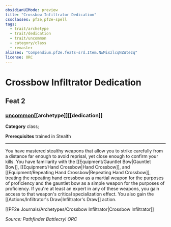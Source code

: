 ```yaml
---
obsidianUIMode: preview
title: "Crossbow Infiltrator Dedication"
cssclasses: pf2e,pf2e-spell
tags:
  - trait/archetype
  - trait/dedication
  - trait/uncommon
  - category/class
  - remaster
aliases: "Compendium.pf2e.feats-srd.Item.NwMiszlcqNZWtezq"
license: ORC
---
```

# Crossbow Infiltrator Dedication
## Feat 2
### [uncommon](uncommon "Uncommon Rarity Trait")[[archetype]][[dedication]]

**Category** class; 



**Prerequisites** trained in Stealth
* * *
You have mastered stealthy weapons that allow you to strike carefully from a distance far enough to avoid reprisal, yet close enough to confirm your kills. You have familiarity with the [[Equipment/Gauntlet Bow|Gauntlet Bow]], [[Equipment/Hand Crossbow|Hand Crossbow]], and [[Equipment/Repeating Hand Crossbow|Repeating Hand Crossbow]], treating the repeating hand crossbow as a martial weapon for the purposes of proficiency and the gauntlet bow as a simple weapon for the purposes of proficiency. If you're at least an expert in any of these weapons, you gain access to that weapon's critical specialization effect. You also gain the [[Actions/Infiltrator's Draw|Infiltrator's Draw]] action.

[[PF2e Journals/Archetypes/Crossbow Infiltrator|Crossbow Infiltrator]]

*Source: Pathfinder Battlecry!*
*ORC*